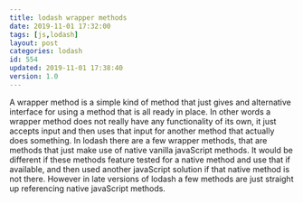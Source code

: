 ```yaml
---
title: lodash wrapper methods
date: 2019-11-01 17:32:00
tags: [js,lodash]
layout: post
categories: lodash
id: 554
updated: 2019-11-01 17:38:40
version: 1.0
---
```


A wrapper method is a simple kind of method that just gives and alternative interface for using a method that is all ready in place. In other words a wrapper method does not really have any functionality of its own, it just accepts input and then uses that input for another method that actually does something. In lodash there are a few wrapper methods, that are methods that just make use of native vanilla javaScript methods. It would be different if these methods feature tested for a native method and use that if available, and then used another javaScript solution if that native method is not there. However in late versions of lodash a few methods are just straight up referencing native javaScript methods.

<!-- more -->

